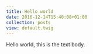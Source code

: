 ```yaml
---
title: Hello world
date: 2016-12-14T15:40:08+01:00
collection: posts
view: default.twig
---
```


Hello world, this is the text body.
